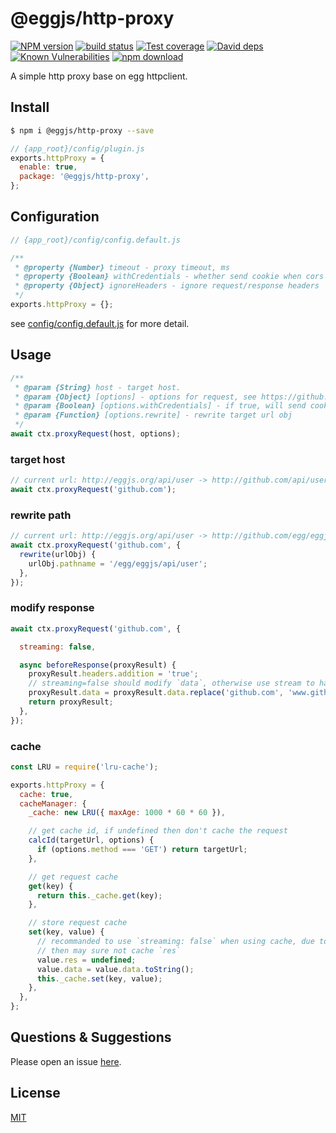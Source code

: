 # @eggjs/http-proxy

[![NPM version][npm-image]][npm-url]
[![build status][travis-image]][travis-url]
[![Test coverage][codecov-image]][codecov-url]
[![David deps][david-image]][david-url]
[![Known Vulnerabilities][snyk-image]][snyk-url]
[![npm download][download-image]][download-url]

[npm-image]: https://img.shields.io/npm/v/@eggjs/http-proxy.svg?style=flat-square
[npm-url]: https://npmjs.org/package/@eggjs/http-proxy
[travis-image]: https://img.shields.io/travis/eggjs/egg-http-proxy.svg?style=flat-square
[travis-url]: https://travis-ci.org/eggjs/egg-http-proxy
[codecov-image]: https://img.shields.io/codecov/c/github/eggjs/egg-http-proxy.svg?style=flat-square
[codecov-url]: https://codecov.io/github/eggjs/egg-http-proxy?branch=master
[david-image]: https://img.shields.io/david/eggjs/egg-http-proxy.svg?style=flat-square
[david-url]: https://david-dm.org/eggjs/egg-http-proxy
[snyk-image]: https://snyk.io/test/npm/@eggjs/http-proxy/badge.svg?style=flat-square
[snyk-url]: https://snyk.io/test/npm/@eggjs/http-proxy
[download-image]: https://img.shields.io/npm/dm/@eggjs/http-proxy.svg?style=flat-square
[download-url]: https://npmjs.org/package/@eggjs/http-proxy

A simple http proxy base on egg httpclient.

## Install


```bash
$ npm i @eggjs/http-proxy --save
```

```js
// {app_root}/config/plugin.js
exports.httpProxy = {
  enable: true,
  package: '@eggjs/http-proxy',
};
```

## Configuration

```js
// {app_root}/config/config.default.js

/**
 * @property {Number} timeout - proxy timeout, ms
 * @property {Boolean} withCredentials - whether send cookie when cors
 * @property {Object} ignoreHeaders - ignore request/response headers
 */
exports.httpProxy = {};
```

see [config/config.default.js](config/config.default.js) for more detail.

## Usage

```js
/**
 * @param {String} host - target host.
 * @param {Object} [options] - options for request, see https://github.com/node-modules/urllib
 * @param {Boolean} [options.withCredentials] - if true, will send cookie when cors
 * @param {Function} [options.rewrite] - rewrite target url obj
 */
await ctx.proxyRequest(host, options);
```

### target host

```js
// current url: http://eggjs.org/api/user -> http://github.com/api/user
await ctx.proxyRequest('github.com');
```

### rewrite path

```js
// current url: http://eggjs.org/api/user -> http://github.com/egg/eggjs/api/user
await ctx.proxyRequest('github.com', {
  rewrite(urlObj) {
    urlObj.pathname = '/egg/eggjs/api/user';
  },
});
```

### modify response

```js
await ctx.proxyRequest('github.com', {

  streaming: false,

  async beforeResponse(proxyResult) {
    proxyResult.headers.addition = 'true';
    // streaming=false should modify `data`, otherwise use stream to handler proxyResult.res yourself
    proxyResult.data = proxyResult.data.replace('github.com', 'www.github.com');
    return proxyResult;
  },
});
```

### cache

```js
const LRU = require('lru-cache');

exports.httpProxy = {
  cache: true,
  cacheManager: {
    _cache: new LRU({ maxAge: 1000 * 60 * 60 }),

    // get cache id, if undefined then don't cache the request
    calcId(targetUrl, options) {
      if (options.method === 'GET') return targetUrl;
    },

    // get request cache
    get(key) {
      return this._cache.get(key);
    },

    // store request cache
    set(key, value) {
      // recommanded to use `streaming: false` when using cache, due to cache stream is not safety.
      // then may sure not cache `res`
      value.res = undefined;
      value.data = value.data.toString();
      this._cache.set(key, value);
    },
  },
};
```


## Questions & Suggestions

Please open an issue [here](https://github.com/eggjs/egg/issues).

## License

[MIT](LICENSE)
